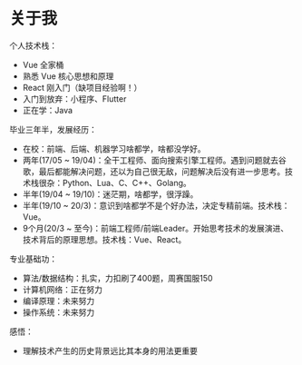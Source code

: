 # 关于我

个人技术栈：
- Vue 全家桶
- 熟悉 Vue 核心思想和原理
- React 刚入门（缺项目经验啊！）
- 入门到放弃：小程序、Flutter
- 正在学：Java

毕业三年半，发展经历：
- 在校：前端、后端、机器学习啥都学，啥都没学好。
- 两年(17/05 ~ 19/04)：全干工程师、面向搜索引擎工程师。遇到问题就去谷歌，最后都能解决问题，还以为自己很无敌，问题解决后没有进一步思考。技术栈很杂：Python、Lua、C、C++、Golang。
- 半年(19/04 ~ 19/10)：迷茫期，啥都学，很浮躁。
- 半年(19/10 ~ 20/3)：意识到啥都学不是个好办法，决定专精前端。技术栈：Vue。
- 9个月(20/3 ~ 至今)：前端工程师/前端Leader。开始思考技术的发展演进、技术背后的原理思想。技术栈：Vue、React。

专业基础功：
- 算法/数据结构：扎实，力扣刷了400题，周赛国服150
- 计算机网络：正在努力
- 编译原理：未来努力
- 操作系统：未来努力

感悟：
- 理解技术产生的历史背景远比其本身的用法更重要
